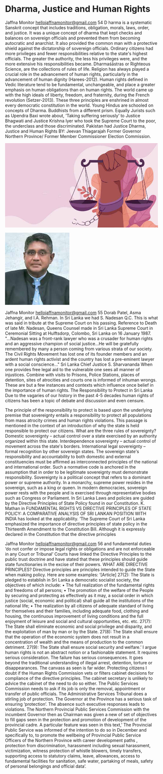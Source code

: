 # Dharma, Justice and Human Rights

Jaffna Monitor
hellojaffnamonitor@gmail.com
54
D
harma is a systematic Sanskrit concept 
that includes traditions, obligation, 
morals, laws, order, and justice. It was a unique 
concept of dharma that kept checks and 
balances on sovereign officials and prevented 
them from becoming autocratic and anarchist. 
It also provided the common man with a 
protective shield against the dictatorship of 
sovereign officials. Ordinary citizens had more 
privileges and fewer responsibilities relative 
to the state's highest officials. The greater the 
authority, the less his privileges were, and the 
more extensive his responsibilities became.
Dharmaśāstras or Righteous Science, are the 
collections of rules of life. Religion has always 
played a crucial role in the advancement of 
human rights, particularly in the advancement 
of human dignity (Harees-2012). Human 
rights defined in Vedic literature tend to 
be fundamental, unchangeable, and place a 
greater emphasis on human obligations than 
on human rights.
The world came up with the high ideals of 
liberty, freedom, and fraternity, during the 
French revolution (Setzer-2013). These three 
principles are enshrined in almost every 
democratic constitution in the world.
Young Hindus are schooled on concepts of 
Dharma. Buddhists from a different prism. 
Equally Jurists such as Upendra Baxi wrote 
about, ’Taking suffering seriously’ to Justice 
Bhagwati and Justice Krishna Iyer who took 
the Supreme Court to the poor, the underclass 
and those discriminated. Pakistan had Justice 
Dharma, 
Justice 
and Human 
Rights
BY: 
Jeevan Thiagarajah
Former Governor Northern Province/
Former Member Commissioner 
Election Commission.

![p054_i1.jpg](../images_out/011_dharma_justice_and_human_rights/p054_i1.jpg)

![p054_i2.jpg](../images_out/011_dharma_justice_and_human_rights/p054_i2.jpg)

Jaffna Monitor
hellojaffnamonitor@gmail.com
55
Dorab Patel, Asma Jehangir, and I.A. Rehman. 
 In Sri Lanka we had S. Nadesan Q.C. This is 
what was said in tribute at the Supreme Court 
on his passing. Reference to Death of late 
Mr. Nadesan, Queens Counsel made in Sri 
Lanka Supreme Court in Ceremonial Sitting at 
Hulftsdorp, Colombo, Sri Lanka on 16 January 
1987.
"...Nadesan was a front-rank lawyer who 
was a crusader for human rights and an 
aggressive champion of social justice...He will 
be gratefully remembered by many a person 
coming from various strata of our society. 
The Civil Rights Movement has lost one of its 
founder members and an ardent human rights 
activist and the country has lost a pre-eminent 
lawyer with a social conscience..." Sri Lanka 
Chief Justice S. Sharvananda
When one provides free legal aid to the 
vulnerable one sees all manner of injustices. 
Combine with visits to Prisons, Police Stations, 
places of detention, sites of atrocities and 
courts one is informed of inhuman wrongs. 
These are but a few instances and contexts 
which influence once belief in the importance 
of human rights. 
The Responsibility to Protect in Sri 
Lanka
Due to the vagaries of our history in the past 
4-5 decades human rights of citizens has been 
a topic of debate and discussion and even 
censure.
  
The principle of the responsibility to protect 
is based upon the underlying premise that 
sovereignty entails a responsibility to protect 
all populations from mass atrocity crimes 
and human rights violations.  This passage is 
mentioned in the context of an introduction of 
why the state is held responsible to protect our 
citizens.
What are the three rules of 
sovereignty?
Domestic sovereignty – actual control over 
a state exercised by an authority organized 
within this state.
Interdependence sovereignty – actual control 
of movement across the state's borders.
International legal sovereignty – formal 
recognition by other sovereign states.
The sovereign state's responsibility and 
accountability to both domestic and 
external constituencies must be affirmed as 
interconnected principles of the national and 
international order. Such a normative code is 
anchored in the assumption that in order to 
be legitimate sovereignty must demonstrate 
responsibility.
Sovereignty is a political concept that refers 
to a dominant power or supreme authority. 
In a monarchy, supreme power resides in the 
sovereign, such as a king or queen. In modern 
democracies, sovereign power rests with the 
people and is exercised through representative 
bodies such as Congress or Parliament.
In Sri Lanka Laws and policies are guided by 
the Directive Principles of State Policy found 
in our Constitution.
K. Mathan in FUNDAMENTAL RIGHTS 
VS DIRECTIVE PRINCIPLES OF STATE 
POLICY: A COMPARATIVE ANALYSIS OF 
SRI LANKAN POSITION WITH INDIA 
has looked at the applicability. ‘The Supreme 
Court of Sri Lanka emphasized the importance 
of directive principles of state policy in the 
Thirteenth Amendment to the Constitution 
Bill. Although it is expressly declared in the 
Constitution that the directive principles

Jaffna Monitor
hellojaffnamonitor@gmail.com
56
and fundamental duties ‘do not confer or 
impose legal rights or obligations and are not 
enforceable in any Court or Tribunal’ Courts 
have linked the Directive Principles to the 
public trust doctrine and have stated that these 
principles should guide state functionaries in 
the excise of their powers.
WHAT ARE DIRECTIVE PRINCIPLES?
Directive principles are principles intended to 
guide the State when making policy.  Here are 
some examples:
‘[Article] 27(2):   The State is pledged to 
establish in Sri Lanka a democratic socialist 
society, the objectives of which include:
• The full realization of the fundamental rights 
and freedoms of all persons;
• The promotion of the welfare of the People 
by securing and protecting as effectively as it 
may, a social order in which justice (social, 
economic and political) shall guide all the 
institutions of the national life;
• The realization by all citizens of adequate 
standard of living for themselves and their 
families, including adequate food, clothing 
and housing, the continuous improvement 
of living conditions and the full enjoyment 
of leisure and social and cultural 
opportunities, etc. etc.
27(7):   The State shall eliminate economic 
and social privilege and disparity, and the 
exploitation of man by man or by the State.
27(8):   The State shall ensure that the 
operation of the economic system does 
not result in a concentration of wealth and 
the means of production to the common 
detriment.
27(9):   The State shall ensure social security 
and welfare.’
I argue human rights is not an abstract 
notion or a fashionable statement. It requires 
serious consideration. The failure has serious 
consequences. It goes beyond the traditional 
understanding of illegal arrest, detention, 
torture or disappearances. The canvass as seen 
is far wider.
Protecting citizens
I doubt if the Human Rights Commission vets 
or filters cabinet decisions for compliance of 
the directive principles.   The cabinet secretary 
is unlikely to advice the cabinet of the need to 
do so either. The Public Services Commission 
needs to ask if its job is only the removal, 
appointment or transfer of public officials. 
The Administrative Services Tribunal does 
a stirling job of protection. The Governor at 
the Province has a serious task of ensuring 
‘protection’. The absence such executive 
responses leads to violations.  The Northern 
Provincial Public Services Commission with 
the incumbent Governor then as Chairman 
was given a new of set of objectives to fill 
gaps   seen in the protection and promotion 
of development of the provincial cadre.  A 
particular feature was seen in this text,’ The 
Provincial Public Service was informed of 
the intention to do so in December and 
specifically to,  to promote the wellbeing 
of Provincial Public Service Officers of the 
Northern Province with career development 
paths , protection from discrimination, 
harassment including sexual harassment, 
victimization, witness protection of whistle 
blowers, timely transfers, supporting access 
to statutory claims, leave,  allowances, access 
to fundamental facilities for sanitation, safe 
water, partaking of meals, safety of personal 
belongings and official data’.


